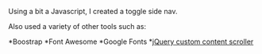 Using a bit a Javascript, I created a toggle side nav. 

Also used a variety of other tools such as: 

*Boostrap
*Font Awesome
*Google Fonts
*[jQuery custom content scroller](http://manos.malihu.gr/jquery-custom-content-scroller/)